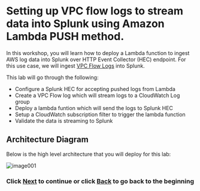 # Setting up VPC flow logs to stream data into Splunk using Amazon Lambda PUSH method.
In this workshop, you will learn how to deploy a Lambda function to ingest AWS log data into Splunk over HTTP Event Collector (HEC) endpoint. For this use case, we will ingest [VPC Flow Logs](https://docs.aws.amazon.com/vpc/latest/userguide/flow-logs.html) into Splunk.

This lab will go through the following: 
- Configure a Splunk HEC for accepting pushed logs from Lambda
- Create a VPC Flow log which will stream logs to a CloudWatch Log group
- Deploy a lambda funtion which will send the logs to Splunk HEC
- Setup a CloudWatch subscription filter to trigger the lambda function 
- Validate the data is streaming to Splunk

## Architecture Diagram 
Below is the high level architecture that you will deploy for this lab:

![image001](/static/30_lambda/lamba-architecture.png)

### Click <a>[Next](/content/Lab4_lambda/setup_splunk.md)</a> to continue or click <a>[Back](/README.md) to go back to the beginning</a>
